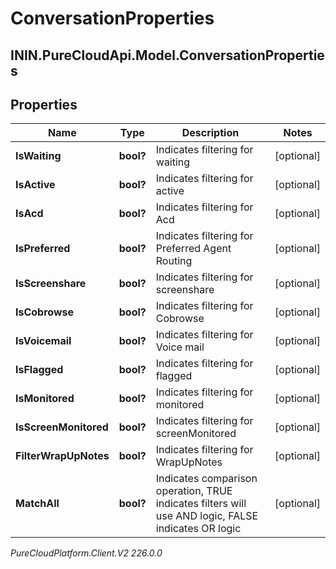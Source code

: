 # ConversationProperties

## ININ.PureCloudApi.Model.ConversationProperties

## Properties

|Name | Type | Description | Notes|
|------------ | ------------- | ------------- | -------------|
| **IsWaiting** | **bool?** | Indicates filtering for waiting | [optional] |
| **IsActive** | **bool?** | Indicates filtering for active | [optional] |
| **IsAcd** | **bool?** | Indicates filtering for Acd | [optional] |
| **IsPreferred** | **bool?** | Indicates filtering for Preferred Agent Routing | [optional] |
| **IsScreenshare** | **bool?** | Indicates filtering for screenshare | [optional] |
| **IsCobrowse** | **bool?** | Indicates filtering for Cobrowse | [optional] |
| **IsVoicemail** | **bool?** | Indicates filtering for Voice mail | [optional] |
| **IsFlagged** | **bool?** | Indicates filtering for flagged | [optional] |
| **IsMonitored** | **bool?** | Indicates filtering for monitored | [optional] |
| **IsScreenMonitored** | **bool?** | Indicates filtering for screenMonitored | [optional] |
| **FilterWrapUpNotes** | **bool?** | Indicates filtering for WrapUpNotes | [optional] |
| **MatchAll** | **bool?** | Indicates comparison operation, TRUE indicates filters will use AND logic, FALSE indicates OR logic | [optional] |



_PureCloudPlatform.Client.V2 226.0.0_
